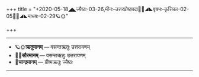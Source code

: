 +++
title = "+2020-05-18◢◣ज्यैष्ठः-03-26,मीनः-उत्तरप्रोष्ठपदा🌛🌌◢◣वृषभः-कृत्तिका-02-05🌌🌞◢◣माधवः-02-29🪐🌞"

+++
___________________
- 🪐🌞**ऋतुमानम्** — वसन्तऋतुः उत्तरायणम्
- 🌌🌞**सौरमानम्** — वसन्तऋतुः उत्तरायणम्
- 🌛**चान्द्रमानम्** — ग्रीष्मऋतुः ज्यैष्ठः
___________________

